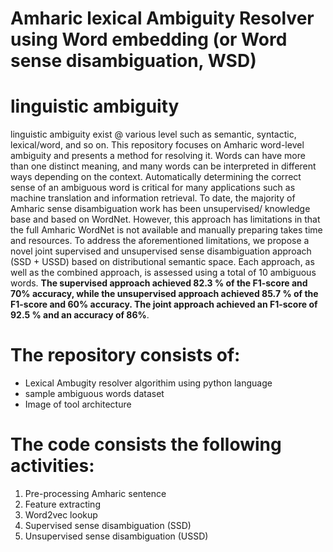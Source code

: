 # Amharic lexical Ambiguity Resolver using Word embedding (or Word sense disambiguation, WSD)

# linguistic ambiguity
linguistic ambiguity exist @ various level such as semantic, syntactic, lexical/word, and so on. This repository focuses on Amharic word-level ambiguity and presents a method for resolving it. Words can have more than one distinct meaning, and many words can be interpreted in different ways depending on the context. Automatically determining the correct sense of an ambiguous word is critical for many applications such as machine translation and information retrieval. To date, the majority of Amharic sense disambiguation work has been unsupervised/ knowledge base and based on WordNet. However, this approach has limitations in that the full Amharic WordNet is not available and manually preparing takes time and resources. To address the aforementioned limitations, we propose a novel joint supervised and unsupervised sense disambiguation approach (SSD + USSD) based on distributional semantic space. Each approach, as well as the combined approach, is assessed using a total of 10 ambiguous words. **The supervised approach achieved 82.3 % of the F1-score and 70% accuracy, while the unsupervised approach achieved 85.7 % of the F1-score and 60% accuracy. The joint approach achieved an F1-score of 92.5 % and an accuracy of 86%**.

# The repository consists of:
   <ul>
     <li>Lexical Ambugity resolver algorithim using python language</li>
     <li>sample ambiguous words dataset</li>
     <li>Image of tool architecture</li>
   </ul>
   
# The code consists the following activities:
  1) Pre-processing Amharic sentence
  2) Feature extracting
  3) Word2vec lookup
  4) Supervised sense disambiguation (SSD)
  5) Unsupervised sense disambiguation (USSD)
